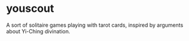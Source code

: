 # youscout
A sort of solitaire games playing with tarot cards, inspired by arguments about Yi-Ching divination.
